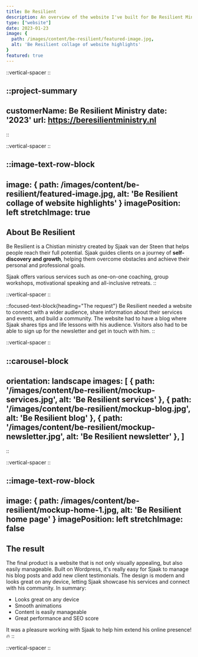 ```yaml
---
title: Be Resilient
description: An overview of the website I've built for Be Resilient Ministry.
type: ["website"]
date: 2023-01-23
image: {
  path: /images/content/be-resilient/featured-image.jpg,
  alt: 'Be Resilient collage of website highlights'
}
featured: true
---
```


::vertical-spacer
::

::project-summary
---
customerName: Be Resilient Ministry
date: '2023'
url: https://beresilientministry.nl
---
::


::vertical-spacer
::

::image-text-row-block
---
image: {
  path: /images/content/be-resilient/featured-image.jpg,
  alt: 'Be Resilient collage of website highlights'
}
imagePosition: left
stretchImage: true
---
## About Be Resilient

Be Resilient is a Chistian ministry created by Sjaak van der Steen that helps people reach their full potential. Sjaak guides clients on a journey of **self-discovery and growth**, helping them overcome obstacles and achieve their personal and professional goals. 

Sjaak offers various services such as one-on-one coaching, group workshops, motivational speaking and all-inclusive retreats.
::

::vertical-spacer
::

::focused-text-block{heading="The request"}
Be Resilient needed a website to connect with a wider audience, share information about their services and events, and build a community. The website had to have a blog where Sjaak shares tips and life lessons with his audience. Visitors also had to be able to sign up for the newsletter and get in touch with him.
::

::vertical-spacer
::


::carousel-block
---
orientation: landscape
images: [
  {
    path: '/images/content/be-resilient/mockup-services.jpg',
    alt: 'Be Resilient services'
  },
  {
    path: '/images/content/be-resilient/mockup-blog.jpg',
    alt: 'Be Resilient blog'
  },
  {
    path: '/images/content/be-resilient/mockup-newsletter.jpg',
    alt: 'Be Resilient newsletter'
  },
]
---
::

::vertical-spacer
::

<!-- ::testimonial-block{clientName="Sjaak van der Steen - Be Resilient Ministry"}
Sunt commodo magna aute esse nisi nisi quis elit veniam. Proident anim sit laboris ad. Culpa cupidatat labore magna id veniam proident.
::
::vertical-spacer
:: -->

::image-text-row-block
---
image: {
  path: /images/content/be-resilient/mockup-home-1.jpg,
  alt: 'Be Resilient home page'
}
imagePosition: left
stretchImage: false
---
## The result
The final product is a website that is not only visually appealing, but also easily manageable. Built on Wordpress, it's really easy for Sjaak to manage his blog posts and add new client testimonials. The design is modern and looks great on any device, letting Sjaak showcase his services and connect with his community. In summary:

- Looks great on any device
- Smooth animations
- Content is easily manageable
- Great performance and SEO score

It was a pleasure working with Sjaak to help him extend his online presence! 🔥
::

::vertical-spacer
::
